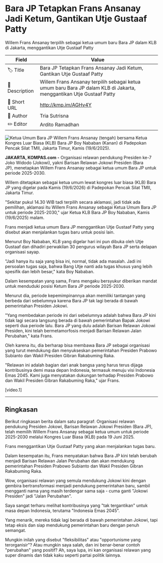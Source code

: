 # Bara JP Tetapkan Frans Ansanay Jadi Ketum, Gantikan Utje Gustaaf Patty

Willem Frans Ansanay terpilih sebagai ketua umum baru Bara JP dalam KLB di Jakarta, menggantikan Utje Gustaaf Patty

| Field         | Value                                                       |
|---------------|-------------------------------------------------------------|
| 🏷️ Title       | Bara JP Tetapkan Frans Ansanay Jadi Ketum, Gantikan Utje Gustaaf Patty |
| 📝 Description | Willem Frans Ansanay terpilih sebagai ketua umum baru Bara JP dalam KLB di Jakarta, menggantikan Utje Gustaaf Patty |
| 🔗 Short URL   | http://kmp.im/AGHv4Y |
| 👤 Author      | Tria Sutrisna |
| ✏️ Editor      | Ardito Ramadhan |

![Ketua Umum Bara JP Willem Frans Ansanay (tengah) bersama Ketua Kongres Luar Biasa (KLB) Bara JP Boy Nababan (Kanan) di Padepokan Pencak Silat TMII, Jakarta Timur, Kamis (19/6/2025).](https://asset.kompas.com/crops/LMzj35-AK2gzKiCWDx5rXJZWd24=/0x0:0x0/750x500/data/photo/2025/06/19/685413d29e27b.jpg)

**JAKARTA, KOMPAS.com -** Organisasi relawan pendukung Presiden ke-7 Joko Widodo (Jokowi), yakni Barisan Relawan Jokowi Presiden (Bara JP), menetapkan Willem Frans Ansanay sebagai ketua umum Bara JP untuk periode 2025-2030.

Willem ditetapkan sebagai ketua umum lewat kongres luar biasa (KLB) Bara JP yang digelar pada Kamis (19/6/2026) di Padepokan Pencak Silat TMII, Jakarta Timur.

"Sekitar pukul 14.30 WIB tadi terpilih secara aklamasi, jadi tidak ada pemilihan, aklamasi itu Willem Frans Ansanay sebagai Ketua Umum Bara JP untuk periode 2025-2030," ujar Ketua KLB Bara JP Boy Nababan, Kamis (19/6/2025) malam.

Frans menjadi ketua umum Bara JP menggantikan Utje Gustaaf Patty yang disebut akan menjalankan tugas baru untuk posisi lain.

Menurut Boy Nababan, KLB yang digelar hari ini pun dibuka oleh Utje Gustaaf dan dihadiri perwakilan 30 pengurus wilayah Bara JP serta delapan organisasi sayap.

"Jadi hanya itu saja yang bisa ini, normal, tidak ada masalah. Jadi ini persoalan tugas saja, bahwa Bang Utje nanti ada tugas khusus yang lebih spesifik dan lebih besar," kata Boy Nababan.

Dalam kesempatan yang sama, Frans mengaku bersyukur diberikan mandat untuk menduduki posisi Ketum Bara JP periode 2025-2030.

Menurut dia, periode kepemimpinannya akan memiliki tantangan yang berbeda dari sebelumnya karena Bara JP tak lagi berada di bawah pemerintahan Presiden Jokowi.

"Yang membedakan periode ini dari sebelumnya adalah bahwa Bara JP kini tidak lagi secara langsung berada di bawah pemerintahan Bapak Jokowi seperti dua periode lalu. Bara JP yang dulu adalah Barisan Relawan Jokowi Presiden, kini telah bermetamorfosis menjadi Barisan Relawan Jalan Perubahan," kata Frans.

Oleh karena itu, dia berharap bisa membawa Bara JP sebagai organisasi yang turut mendukung dan menyukseskan pemerintahan Presiden Prabowo Subianto dan Wakil Presiden Gibran Rakabuming Raka.

"Relawan ini adalah bagian dari anak bangsa yang harus terus dijaga kontribusinya demi masa depan Indonesia, termasuk menuju visi Indonesia Emas 2045. Kami juga menyatakan dukungan terhadap Presiden Prabowo dan Wakil Presiden Gibran Rakabuming Raka," ujar Frans.

\[video.1\]

---
## Ringkasan

Berikut ringkasan berita dalam satu paragraf: Organisasi relawan pendukung Presiden Jokowi, Barisan Relawan Jokowi Presiden (Bara JP), telah memilih Willem Frans Ansanay sebagai ketua umum untuk periode 2025-2030 melalui Kongres Luar Biasa (KLB) pada 19 Juni 2025.

 Frans menggantikan Utje Gustaaf Patty yang akan menjalankan tugas baru.

 Dalam kesempatan itu, Frans menyatakan bahwa Bara JP kini telah berubah menjadi Barisan Relawan Jalan Perubahan dan akan mendukung pemerintahan Presiden Prabowo Subianto dan Wakil Presiden Gibran Rakabuming Raka.



Wow, organisasi relawan yang semula mendukung Jokowi kini dengan gembira bertransformasi menjadi pendukung pemerintahan baru, sambil mengganti nama yang masih terdengar sama saja - cuma ganti "Jokowi Presiden" jadi "Jalan Perubahan".

 Saya sangat terharu melihat kontribusinya yang "tak tergantikan" untuk masa depan Indonesia, terutama "Indonesia Emas 2045".

 Yang menarik, mereka tidak lagi berada di bawah pemerintahan Jokowi, tapi tetap eksis dan siap mendukung pemerintahan baru dengan penuh semangat.

 Mungkin inilah yang disebut "fleksibilitas" atau "opportunisme yang terorganisir"? Atau mungkin saya salah, dan ini benar-benar contoh "perubahan" yang positif? Ah, saya lupa, ini kan organisasi relawan yang super dinamis dan tidak kaku seperti partai politik lainnya.
